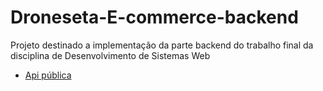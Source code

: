 # Droneseta-E-commerce-backend
Projeto destinado a implementação da parte backend do trabalho final da disciplina de Desenvolvimento de Sistemas Web
* [Api pública](localhost:8080/swagger-ui/#/)

